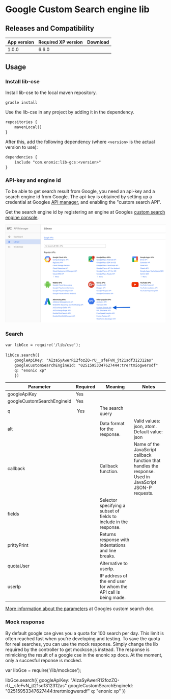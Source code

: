 # Google Custom Search engine lib



## Releases and Compatibility

| App version | Required XP version | Download |
| ----------- | ------------------- | -------- |
| 1.0.0 | 6.6.0 |


## Usage


### Install lib-cse

Install lib-cse to the local maven repository.

    gradle install

Use the lib-cse in any project by adding it in the dependency.

    repositories {
        mavenLocal()
    }

After this, add the following dependency (where ``<version>`` is the actual version to use):

    dependencies {
        include "com.enonic:lib-gcs:<version>"
    }



### API-key and engine id

To be able to get search result from Google, you need an api-key and a search engine id from Google. The api-key is obtained by setting up a credential at Googles [API manager](https://console.developers.google.com), and enabling the "custom search API".

Get the search engine id by registering an engine at Googles [custom search engine console](https://cse.google.com).

![Google Api manager as of 2. august 2016](doc/images/google-api-manager-4aug2016.png)



### Search


    var libGce = require('/lib/cse');

    libGce.search({
        googleApiKey: "AIzaSyAwerR12fozZQ-rU__sfeFvN_jt21sdf312312as"
        googleCustomSearchEngineId: "02515953347627444:trertmiogwersdf"
        q: "enonic xp"
        })



| Parameter | Required | Meaning | Notes |
| --------- | -------- | ------- | ----- |
| googleApiKey | Yes | | |
| googleCustomSearchEngineId | Yes | | |
| q | Yes | The search query | |
| alt | | Data format for the response. | Valid values: json, atom. Default value: json |
| callback | | Callback function. | Name of the JavaScript callback function that handles the response. Used in JavaScript JSON-P requests. |
| fields | | Selector specifying a subset of fields to include in the response. | |
| prittyPrint | | Returns response with indentations and line breaks. | |
| quotaUser | | Alternative to userIp. | |
| userIp | | IP address of the end user for whom the API call is being made. | |

[More information about the parameters](https://developers.google.com/custom-search/json-api/v1/using_rest) at Googles custom search doc.


### Mock response

By default google cse gives you a quota for 100 search per day. This limit is often reached fast when you're developing and testing. To save the quota for real searches, you can use the mock response. Simply change the lib required by the controller to get mockcse.js instead. The response is mimicking the result of a google cse in the enonic xp docs. At the moment, only a succesful reponse is mocked.


var libGce = require('/lib/mockcse');

libGce.search({
    googleApiKey: "AIzaSyAwerR12fozZQ-rU__sfeFvN_jt21sdf312312as"
    googleCustomSearchEngineId: "02515953347627444:trertmiogwersdf"
    q: "enonic xp"
    })
